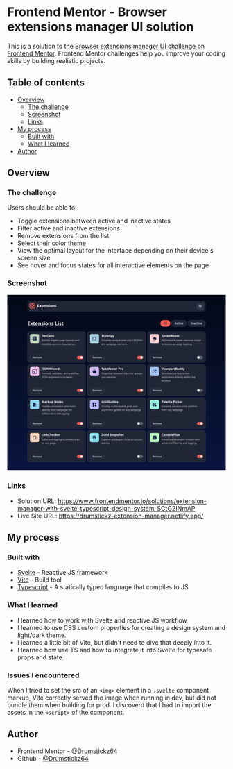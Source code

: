 # Frontend Mentor - Browser extensions manager UI solution

This is a solution to the [Browser extensions manager UI challenge on Frontend Mentor](https://www.frontendmentor.io/challenges/browser-extension-manager-ui-yNZnOfsMAp). Frontend Mentor challenges help you improve your coding skills by building realistic projects.

## Table of contents

- [Overview](#overview)
  - [The challenge](#the-challenge)
  - [Screenshot](#screenshot)
  - [Links](#links)
- [My process](#my-process)
  - [Built with](#built-with)
  - [What I learned](#what-i-learned)
- [Author](#author)

## Overview

### The challenge

Users should be able to:

- Toggle extensions between active and inactive states
- Filter active and inactive extensions
- Remove extensions from the list
- Select their color theme
- View the optimal layout for the interface depending on their device's screen size
- See hover and focus states for all interactive elements on the page

### Screenshot

![](./screenshot.png)

### Links

- Solution URL: https://www.frontendmentor.io/solutions/extension-manager-with-svelte-typescript-design-system-SCtG2INmAP
- Live Site URL: https://drumstickz-extension-manager.netlify.app/

## My process

### Built with

- [Svelte](https://svelte.dev/) - Reactive JS framework
- [Vite](https://vite.dev/) - Build tool
- [Typescript](https://www.typescriptlang.org/) - A statically typed language that compiles to JS

### What I learned

- I learned how to work with Svelte and reactive JS workflow
- I learned to use CSS custom properties for creating a design system and light/dark theme.
- I learned a little bit of Vite, but didn't need to dive that deeply into it.
- I learned how use TS and how to integrate it into Svelte for typesafe props and state.

### Issues I encountered

When I tried to set the src of an `<img>` element in a `.svelte` component markup, Vite correctly served the image when running in dev, but did not bundle them when building for prod. I discoverd that I had to import the assets in the `<script>` of the component.

## Author

- Frontend Mentor - [@Drumstickz64](https://www.frontendmentor.io/profile/Drumstickz64)
- Github - [@Drumstickz64](https://www.github.com/Drumstickz64)
